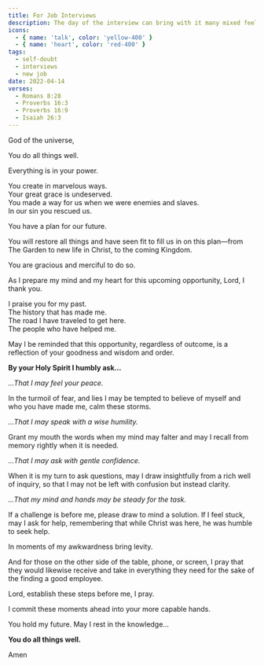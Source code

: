 ```yaml
---
title: For Job Interviews
description: The day of the interview can bring with it many mixed feelings.
icons:
  - { name: 'talk', color: 'yellow-400' }
  - { name: 'heart', color: 'red-400' }
tags:
  - self-doubt
  - interviews
  - new job
date: 2022-04-14
verses:
  - Romans 8:28
  - Proverbs 16:3
  - Proverbs 16:9
  - Isaiah 26:3
---
```


God of the universe,

You do all things well.

Everything is in your power.

You create in marvelous ways.<br/>
Your great grace is undeserved.<br/>
You made a way for us when we were enemies and slaves.<br/>
In our sin you rescued us.

You have a plan for our future.

You will restore all things and have seen fit to fill us in on this plan—from The Garden to new life in Christ, to the coming Kingdom.

You are gracious and merciful to do so.

As I prepare my mind and my heart for this upcoming opportunity, Lord, I thank you.

I praise you for my past.<br/>
The history that has made me.<br/>
The road I have traveled to get here.<br/>
The people who have helped me.

May I be reminded that this opportunity, regardless of outcome, is a reflection of your goodness and wisdom and order.

**By your Holy Spirit I humbly ask...**

_...That I may feel your peace._

In the turmoil of fear, and lies I may be tempted to believe of myself and who you have made me, calm these storms.

_...That I may speak with a wise humility._

Grant my mouth the words when my mind may falter and may I recall from memory rightly when it is needed.

_...That I may ask with gentle confidence._

When it is my turn to ask questions, may I draw insightfully from a rich well of inquiry, so that I may not be left with confusion but instead clarity.

_...That my mind and hands may be steady for the task._

If a challenge is before me, please draw to mind a solution. If I feel stuck, may I ask for help, remembering that while Christ was here, he was humble to seek help.

In moments of my awkwardness bring levity.

And for those on the other side of the table, phone, or screen, I pray that they would likewise receive and take in everything they need for the sake of the finding a good employee.

Lord, establish these steps before me, I pray.

I commit these moments ahead into your more capable hands.

You hold my future. May I rest in the knowledge...

**You do all things well.**

Amen
